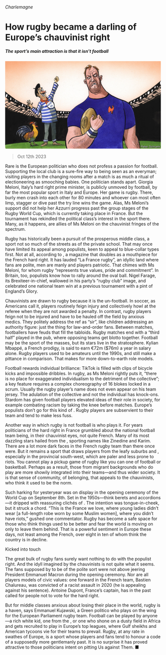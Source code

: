 ###### Charlemagne

# How rugby became a darling of Europe’s chauvinist right 

##### The sport’s main attraction is that it isn’t football 

![image](images/20231014_EUD000.jpg) 

> Oct 12th 2023 

Rare is the European politician who does not profess a passion for football. Supporting the local club is a sure-fire way to being seen as an everyman; visiting players in the changing rooms after a match is as much a ritual of electioneering as smooching babies. One politician stands apart. Giorgia Meloni, Italy’s hard right prime minister, is publicly unmoved by football, by far the most popular sport in Italy and Europe. Her game is rugby. There, burly men crash into each other for 80 minutes and whoever can most often limp, stagger or dive past the try line wins the game. Alas, Ms Meloni’s support did not help her Azzurri progress past the group stages of the Rugby World Cup, which is currently taking place in France. But the tournament has rekindled the political class’s interest in the sport there. Many, as it happens, are allies of Ms Meloni on the chauvinist fringes of the spectrum. 

Rugby has historically been a pursuit of the prosperous middle class, a sport not so much of the streets as of the private school. That may once have limited its appeal among populists, keen to appeal to blue-collar types first. Not at all, according to , a magazine that doubles as a mouthpiece for the French hard right. It has lauded “La France rugby”, an idyllic land where fans are polite, men are manly and players patriotic. That chimes with Ms Meloni, for whom rugby “represents true values, pride and commitment”. In Britain, too, populists know how to rally around the oval ball. Nigel Farage, its Brexiteer-in-chief, wallowed in his party’s “rugby club” image, and celebrated one national team win at a previous tournament with a pint of England’s Glory.

Chauvinists are drawn to rugby because it is the un-football. In soccer, as Americans call it, players routinely feign injury and collectively howl at the referee when they are not awarded a penalty. In contrast, rugby players feign not to be injured and have to be hauled off the field by anxious medics. They politely address the ref as “sir”, like children addressing an authority figure: just the thing for law-and-order fans. Between matches, footballers have feuds that fill the tabloids. Rugby matches end with a “third half” played in the pub, where opposing teams get blotto together. Football may be the sport of the masses, but its stars live in the stratosphere. Kylian Mbappé, a French prodigy, is said to earn €72m ($76m) a year in salary alone. Rugby players used to be amateurs until the 1990s, and still make a pittance in comparison. That makes for more down-to-earth role models.

Football rewards individual brilliance: TikTok is filled with clips of bicycle kicks and impossible dribbles. In rugby, as Ms Meloni rightly puts it, “there is no place for exaggerated individualism to the detriment of the collective”; a key feature requires a complex choreography of 16 blokes locked in a scrum. Usually the rugby player’s name does not even appear on his team jersey. The adulation of the collective and not the individual has knock-ons. Stardom has given football players elevated ideas of their role in society, for example combating racism by taking the knee before matches. Europe’s populists don’t go for this kind of . Rugby players are subservient to their team and tend to make less fuss.

Another way in which rugby is not football is who plays it. For years politicians of the hard right in France grumbled about the national football team being, in their chauvinist eyes, not quite French. Many of its most dazzling stars hailed from the , sporting names like Zinedine and Karim. There are a lot more dark faces in the French rugby team than there once were. But it remains a sport that draws players from the leafy suburbs and , especially in the provincial south-west, which are paler and less prone to riots. You cannot play a pickup game of rugby like you can one of football or basketball. Perhaps as a result, those from migrant backgrounds who do play are more showily integrated into their teams—and thus wider society. It is that sense of community, of belonging, that appeals to the chauvinists, who think it used to be the norm.

Such harking for yesteryear was on display in the opening ceremony of the World Cup on September 8th. Set in the 1950s—think berets and accordions—it dripped with reassuring clichés of . The intention was tongue-in-cheek, but it struck a chord. “This is the France we love, where young ladies didn’t wear [a full-length robe worn by some Muslim women], where you didn’t have riots,” gushed one commentator. Rugby has become a safe space for those who think things used to be better and fear the world is moving on only to leave them behind. That is a powerful sentiment in Europe these days, not least among the French, over eight in ten of whom think the country is in decline. 

Kicked into touch

The great bulk of rugby fans surely want nothing to do with the populist right. And the idyll imagined by the chauvinists is not quite what it seems. The fans supposed by to be of the polite sort were not above jeering President Emmanuel Macron during the opening ceremony. Nor are all players models of civic values: one forward in the French team, Bastien Chalureau, was convicted of a racist assault in 2020 (he is appealing against his sentence). Antoine Dupont, France’s captain, has in the past called for people not to vote for the hard right. 

But for middle classes anxious about losing their place in the world, rugby is a haven, says Emmanuel Kujawski, a Green politico who plays on the wing for the European Parliament rugby team. Football can be played by anyone—a rich white kid, one from the , or one who shone on a dusty field in Africa and gets recruited to play in Europe’s top leagues, where Gulf sheikhs and American tycoons vie for their teams to prevail. Rugby, at any rate in swathes of Europe, is a sport whose players and fans tend to honour a code of a supposedly more gentlemanly past. It is no surprise it has proved attractive to those politicians intent on pitting Us against Them. ■



 



